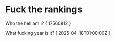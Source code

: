 # Fuck the rankings

Who the hell am I?
{ 17560812 }

What fucking year is it?
[ 2025-04-18T01:00:00Z ]
